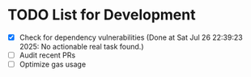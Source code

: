 # TODO List for Development

- [x] Check for dependency vulnerabilities  (Done at Sat Jul 26 22:39:23 2025: No actionable real task found.)
- [ ] Audit recent PRs
- [ ] Optimize gas usage